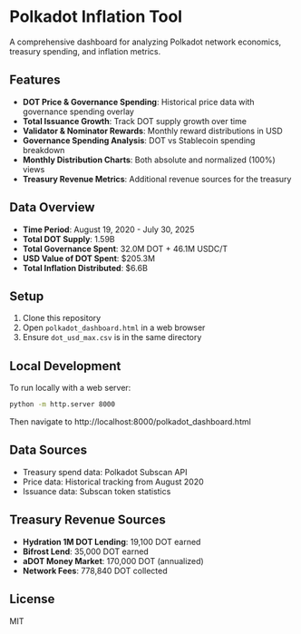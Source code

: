 # Polkadot Inflation Tool

A comprehensive dashboard for analyzing Polkadot network economics, treasury spending, and inflation metrics.

## Features

- **DOT Price & Governance Spending**: Historical price data with governance spending overlay
- **Total Issuance Growth**: Track DOT supply growth over time
- **Validator & Nominator Rewards**: Monthly reward distributions in USD
- **Governance Spending Analysis**: DOT vs Stablecoin spending breakdown
- **Monthly Distribution Charts**: Both absolute and normalized (100%) views
- **Treasury Revenue Metrics**: Additional revenue sources for the treasury

## Data Overview

- **Time Period**: August 19, 2020 - July 30, 2025
- **Total DOT Supply**: 1.59B
- **Total Governance Spent**: 32.0M DOT + 46.1M USDC/T
- **USD Value of DOT Spent**: $205.3M
- **Total Inflation Distributed**: $6.6B

## Setup

1. Clone this repository
2. Open `polkadot_dashboard.html` in a web browser
3. Ensure `dot_usd_max.csv` is in the same directory

## Local Development

To run locally with a web server:

```bash
python -m http.server 8000
```

Then navigate to http://localhost:8000/polkadot_dashboard.html

## Data Sources

- Treasury spend data: Polkadot Subscan API
- Price data: Historical tracking from August 2020
- Issuance data: Subscan token statistics

## Treasury Revenue Sources

- **Hydration 1M DOT Lending**: 19,100 DOT earned
- **Bifrost Lend**: 35,000 DOT earned
- **aDOT Money Market**: 170,000 DOT (annualized)
- **Network Fees**: 778,840 DOT collected

## License

MIT